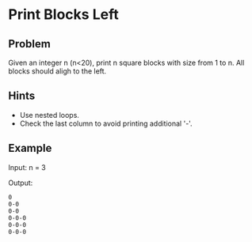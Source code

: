 # Print Blocks Left

## Problem

Given an integer n (n<20), print n square blocks with size from 1 to n. All blocks should aligh to the left.

## Hints

* Use nested loops.
* Check the last column to avoid printing additional '-'.


## Example

Input: n = 3

Output:

```
0
0-0
0-0
0-0-0
0-0-0
0-0-0
```

